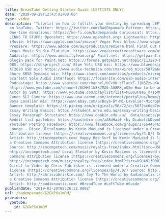 ```yaml
---
title: BreadTube Getting Started Guide [LEFTISTS ONLY]
date: "2019-09-29T12:43:01+08:00"
type: video
description: 'Tutorial on how to fulfill your destiny by spreading LEFTIST PROPAGANDA
  on YouTube. Twitter: https://twitter.com/BadEmpanada Patreon: https://patreon.com/BadEmpanada
  One-time donations: https://ko-fi.com/badempanada Curiouscat: https://curiouscat.me/BadEmpanada
  LINKS TO STUFF: Openshot: https://www.openshot.org/ Lightworks: https://www.lwks.com/
  iMovie: https://www.apple.com/au/imovie/ Vegas Pro: https://www.vegascreativesoftware.com/us/vegas-pro/
  Premiere: https://www.adobe.com/au/products/premiere.html Final Cut Pro: https://www.apple.com/au/final-cut-pro/
  Vegas Movie Studio Platinum: https://www.vegascreativesoftware.com/us/sem/vegas-movie-studio-platinum/
  Audacity: https://www.audacityteam.org/ Paint.net: https://getpaint.net BoltBait''s
  plugin pack for Paint.net: https://forums.getpaint.net/topic/113220-boltbaits-plugin-pack-for-pdn-v41-and-beyond-updated-december-1-2018/
  OBS: https://obsproject.com/ Blue Yeti USB mic: https://www.bluedesigns.com/products/yeti/
  AT2020 USB mic: https://www.audio-technica.com/cms/wired_mics/5879a6ca22e5aa7e/index.html
  Shure SM58 Dynamic mic: http://www.shure.com/americas/products/microphones/sm/sm58-vocal-microphone
  Scarlett Solo Audio Interface: https://focusrite.com/usb-audio-interface/scarlett/scarlett-solo
  Podcastage: https://www.youtube.com/channel/UCvOU-zTlankT-JjN3ZzvuKA Boothjunkie:
  https://www.youtube.com/channel/UCHHf1h8k7MA6-AG8FXjnQSw How to be an Online Voice
  Actor by SBN3: https://www.youtube.com/playlist?list=PLGUJF8aG_m7soM0uaA_ucKHlgh890Uyou
  Canon SL2 Camera: https://www.usa.canon.com/internet/portal/us/home/products/details/cameras/eos-dslr-and-mirrorless-cameras/dslr/eos-rebel-sl2-ef-s-18-55mm-is-stm-kit
  Boya Lavalier mic: https://www.ebay.com/p/Boya-BY-M1-Lavalier-Microphone/1950313367
  Banner template: https://i.pinimg.com/originals/56/72/ac/5672ac6eb7e41ac1ea029e5f9e00eb02.png
  Essay Writing Basics: https://student.unsw.edu.au/essay-writing-basics Guide to
  Essay Paragraph Structure: https://www.deakin.edu.au/__data/assets/pdf_file/0011/810596/Guide-to-essay-paragraph-structure_Deakin-Study-Support.pdf
  Reddit list pastebin: https://pastebin.com/aA8dHai0 (by DiabolikDownUnder) Leftist
  Youtuber Posting Facebook: https://www.facebook.com/groups/176644646512627/ Airport
  Lounge - Disco Ultralounge by Kevin MacLeod is licensed under a Creative Commons
  Attribution license (https://creativecommons.org/licenses/by/4.0/) Source: http://incompetech.com/music/royalty-free/index.html?isrc=USUAN1100806
  Artist: http://incompetech.com/ Happy Bee Surf by Kevin MacLeod is licensed under
  a Creative Commons Attribution license (https://creativecommons.org/licenses/by/4.0/)
  Source: http://incompetech.com/music/royalty-free/index.html?isrc=USUAN1300015 Artist:
  http://incompetech.com/ Local Elevator by Kevin MacLeod is licensed under a Creative
  Commons Attribution license (https://creativecommons.org/licenses/by/4.0/) Source:
  http://incompetech.com/music/royalty-free/index.html?isrc=USUAN1300012 Artist: http://incompetech.com/
  Direct to Video by Chris Zabriskie is licensed under a Creative Commons Attribution
  license (https://creativecommons.org/licenses/by/4.0/) Source: http://chriszabriskie.com/dtv/
  Artist: http://chriszabriskie.com/ Joy To The World by Audionautix is licensed under
  a Creative Commons Attribution license (https://creativecommons.org/licenses/by/4.0/)
  Artist: http://audionautix.com/ #BreadTube #LeftTube #Guide'
publishdate: "2019-03-20T02:26:32.000Z"
url: /badempanada/G2GkP6u1mDM/
providers:
  youtube:
    id: G2GkP6u1mDM
---
```

